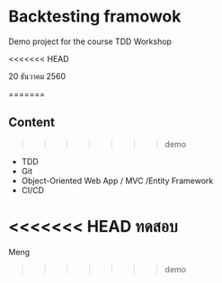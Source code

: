 # Backtesting framowok
Demo project for the course TDD Workshop

<<<<<<< HEAD

20 ธันวาคม 2560

=======
## Content
>>>>>>> demo
* TDD
* Git
* Object-Oriented Web App / MVC /Entity Framework
* CI/CD

<<<<<<< HEAD
ทดสอบ
=======
Meng


>>>>>>> demo
